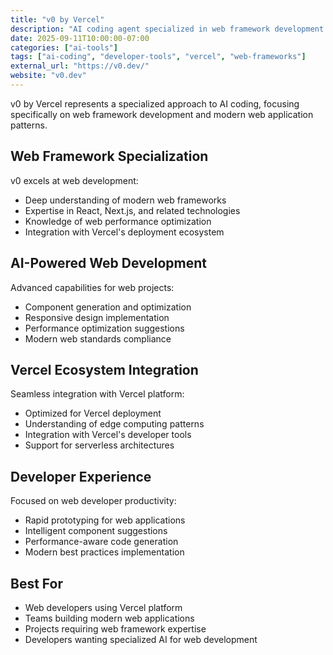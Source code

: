 ```yaml
---
title: "v0 by Vercel"
description: "AI coding agent specialized in web framework development and modern web applications"
date: 2025-09-11T10:00:00-07:00
categories: ["ai-tools"]
tags: ["ai-coding", "developer-tools", "vercel", "web-frameworks"]
external_url: "https://v0.dev/"
website: "v0.dev"
---
```


v0 by Vercel represents a specialized approach to AI coding, focusing specifically on web framework development and modern web application patterns.

## Web Framework Specialization

v0 excels at web development:

- Deep understanding of modern web frameworks
- Expertise in React, Next.js, and related technologies
- Knowledge of web performance optimization
- Integration with Vercel's deployment ecosystem

## AI-Powered Web Development

Advanced capabilities for web projects:

- Component generation and optimization
- Responsive design implementation
- Performance optimization suggestions
- Modern web standards compliance

## Vercel Ecosystem Integration

Seamless integration with Vercel platform:

- Optimized for Vercel deployment
- Understanding of edge computing patterns
- Integration with Vercel's developer tools
- Support for serverless architectures

## Developer Experience

Focused on web developer productivity:

- Rapid prototyping for web applications
- Intelligent component suggestions
- Performance-aware code generation
- Modern best practices implementation

## Best For

- Web developers using Vercel platform
- Teams building modern web applications
- Projects requiring web framework expertise
- Developers wanting specialized AI for web development